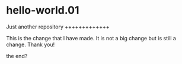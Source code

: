 # hello-world.01
Just another repository 
+++++++++++++

This is the change that I have made. It is not a big change but is still a change. Thank you!


the end?
